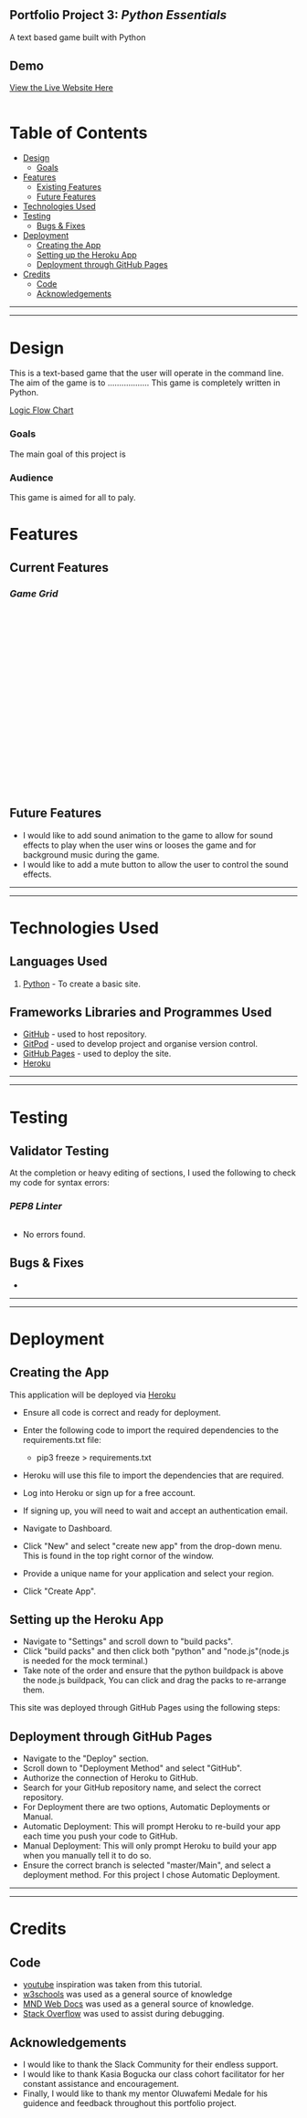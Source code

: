 # 


## Portfolio Project 3: _Python Essentials_
A text based game built with Python


## Demo

[View the Live Website Here](https://moirahartigan.github.io/)
<p align ="center"> 
<img src="">
</p>


# Table of Contents
+ [Design](#design)
  + [Goals](#goals)
+ [Features](#features)
  + [Existing Features](#existing-features)
  + [Future Features](#future-features)
+ [Technologies Used](#technologies-used)
+ [Testing](#testing)
  + [Bugs & Fixes](#bugs-&-fixes)
+ [Deployment](#deployment)
  + [Creating the App](#creating-the-app)
  + [Setting up the Heroku App](#setting-up-the-heroku-app)
  + [Deployment through GitHub Pages](#deployment-through-gitHub-pages)
+ [Credits](#credits)
  + [Code](#code)
  + [Acknowledgements](#acknowledgements)
  
***
***
# Design
This is a text-based game that the user will operate in the command line. The aim of the game is to .................. This game is completely written in Python.


  [Logic Flow Chart](https://github.com/)
### Goals
  The main goal of this project is
### Audience
  This game is aimed for all to paly.

# Features

## Current Features

### <em>Game Grid</em>


<br>

<p align="center">  
  <img src="">
 </p>
 
<br>
<br>



<br>
<br>

 <p align="center">  
  <img src="">
 </p>
 
 <br>
 



<br>
<br>

<p align="center">  
  <img src="">
 </p>
 
 <br>
 <br>
 
 
 
 <p align="center">  
  <img src="">
 </p>

<br>
<br>



## Future Features
+ I would like to add sound animation to the game to allow for sound effects to play when the user wins or looses the game and for background music during the game. 
+ I would like to add a mute button to allow the user to control the sound effects.

***
***

# Technologies Used

## Languages Used
1. [Python](https://en.wikipedia.org/wiki/Python_(programming_language)) - To create a basic site.

## Frameworks Libraries and Programmes Used
* [GitHub](https://github.com/) - used to host repository.
* [GitPod](https://gitpod.io/workspaces) - used to develop project and organise version control.
* [GitHub Pages](https://github.com/moirahartigan/Ms1-Schools-Out-Childcare/settings/pages) - used to deploy the site.
* [Heroku](https://www.heroku.com/home)
***
***
# Testing
## Validator Testing
At the completion or heavy editing of sections, I used the following to check my code for syntax errors:


### <em>PEP8 Linter</em>

  <p align="center">  
 <img src=""> 
 </p>
  
 
 
    
* No errors found.
 

## Bugs & Fixes
* 

***
***
# Deployment
## Creating the App
This application will be deployed via [Heroku]()

* Ensure all code is correct and ready for deployment.
* Enter the following code to import the required dependencies to the requirements.txt file:
    * pip3 freeze > requirements.txt

* Heroku will use this file to import the dependencies that are required.
* Log into Heroku or sign up for a free account.
* If signing up, you will need to wait and accept an authentication email.
* Navigate to Dashboard.
* Click "New" and select "create new app" from the drop-down menu. This is found in the top right cornor of the window.
* Provide a unique name for your application and select your region.
* Click "Create App".

## Setting up the Heroku App 
* Navigate to "Settings" and scroll down to "build packs".
* Click "build packs" and then click both "python" and "node.js"(node.js is needed for the mock terminal.)
* Take note of the order and ensure that the python buildpack is above the node.js buildpack, You can click and drag the packs to re-arrange them.

This site was deployed through GitHub Pages using the following steps:
## Deployment through GitHub Pages
* Navigate to the "Deploy" section.
* Scroll down to "Deployment Method" and select "GitHub".
* Authorize the connection of Heroku to GitHub.
* Search for your GitHub repository name, and select the correct repository.
* For Deployment there are two options, Automatic Deployments or Manual.
* Automatic Deployment: This will prompt Heroku to re-build your app each time you push your code to GitHub.
* Manual Deployment: This will only prompt Heroku to build your app when you manually tell it to do so.
* Ensure the correct branch is selected "master/Main", and select a deployment method. For this project I chose Automatic Deployment.

***
***
# Credits
## Code
* [youtube]() inspiration was taken from this tutorial.
* [w3schools](https://www.w3schools.com/) was used as a general source of knowledge 
* [MND Web Docs](https://developer.mozilla.org) was used as a general source of knowledge.
* [Stack Overflow](https://stackoverflow.com/) was used to assist during debugging.

  
## Acknowledgements
* I would like to thank the Slack Community for their endless support.
* I would like to thank Kasia Bogucka our class cohort facilitator for her constant assistance and encouragement.
* Finally, I would like to thank my mentor Oluwafemi Medale for his guidence and feedback throughout this portfolio project.
 
